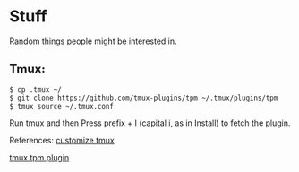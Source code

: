 # Stuff
Random things people might be interested in.


## Tmux:
``` bash
$ cp .tmux ~/
$ git clone https://github.com/tmux-plugins/tpm ~/.tmux/plugins/tpm
$ tmux source ~/.tmux.conf

```
Run tmux and then Press prefix + I (capital i, as in Install) to fetch the plugin.


References:
[customize tmux](https://www.hamvocke.com/blog/a-guide-to-customizing-your-tmux-conf/)

[tmux tpm plugin](https://github.com/tmux-plugins/tpm)
